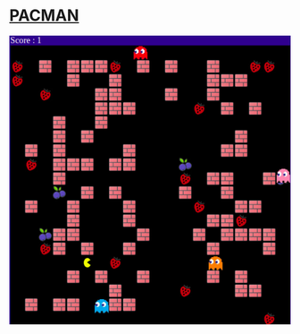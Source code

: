 # <a href="https://pacmanclone.herokuapp.com/">PACMAN</a>
<img src="https://github.com/MUKUL47/PACMAN/blob/master/assets/DEMO.png" />
